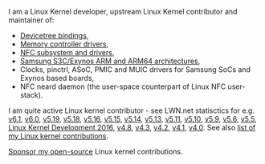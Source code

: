 I am a Linux Kernel developer, upstream Linux Kernel contributor and maintainer of:
- [Devicetree bindings](https://www.kernel.org/doc/html/latest/process/maintainers.html#open-firmware-and-flattened-device-tree-bindings),
- [Memory controller drivers](https://www.kernel.org/doc/html/latest/process/maintainers.html#memory-controller-drivers),
- [NFC subsystem and drivers](https://www.kernel.org/doc/html/latest/process/maintainers.html#nfc-subsystem),
- [Samsung S3C/Exynos ARM and ARM64 architectures](https://www.kernel.org/doc/html/latest/process/maintainers.html#arm-samsung-s3c-s5p-and-exynos-arm-architectures),
- Clocks, pinctrl, ASoC, PMIC and MUIC drivers for Samsung SoCs and Exynos based boards,
- NFC neard daemon (the user-space counterpart of Linux NFC user-stack).

I am quite active Linux kernel contributor - see LWN.net statisctics for e.g. [v6.1](https://lwn.net/Articles/915435/), [v6.0](https://lwn.net/Articles/909625/), [v5.19](https://lwn.net/Articles/902854/), [v5.18](https://lwn.net/Articles/895800/), [v5.16](https://lwn.net/Articles/880699/), [v5.15](https://lwn.net/Articles/874283/), [v5.14](https://lwn.net/Articles/867540/), [v5.13](https://lwn.net/Articles/860989/), [v5.11](https://lwn.net/Articles/845831/), [v5.10](https://lwn.net/Articles/839772/), [v5.9](https://lwn.net/Articles/834085/), [v5.6](https://lwn.net/Articles/816162/), [v5.5](https://lwn.net/Articles/810639/), [Linux Kernel Development 2016](https://www.linuxfoundation.org/tools/state-of-linux-kernel-development-2016/), [v4.8](https://lwn.net/Articles/701650/), [v4.3](https://lwn.net/Articles/661978/), [v4.2](https://lwn.net/Articles/654633/), [v4.1](https://lwn.net/Articles/646942/), [v4.0](https://lwn.net/Articles/637909/). See also [list of my Linux kernel contributions](https://git.kernel.org/pub/scm/linux/kernel/git/torvalds/linux.git/log/?qt=author&q=Krzysztof%20Kozlowski).

[Sponsor my open-source](https://github.com/sponsors/krzk) Linux kernel contributions.
